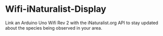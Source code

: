 # Wifi-iNaturalist-Display
Link an Arduino Uno Wifi Rev 2 with the iNaturalist.org API to stay updated about the species being observed in your area.
